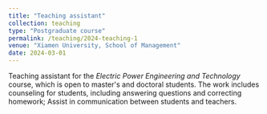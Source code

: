 ```yaml
---
title: "Teaching assistant"
collection: teaching
type: "Postgraduate course"
permalink: /teaching/2024-teaching-1
venue: "Xiamen University, School of Management"
date: 2024-03-01
---
```


Teaching assistant for the *Electric Power Engineering and Technology* course, which is open to master's and doctoral students. The work includes counseling for students, including answering questions and correcting homework; Assist in communication between students and teachers.
